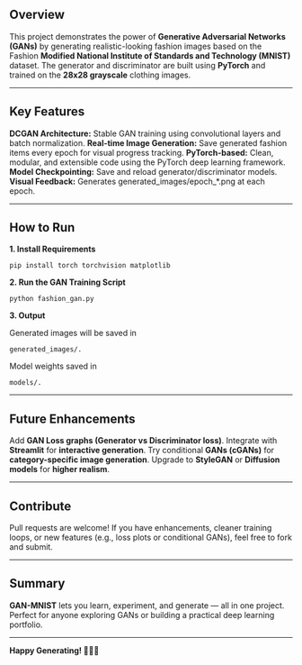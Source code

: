 ## Overview
This project demonstrates the power of **Generative Adversarial Networks (GANs)** by generating realistic-looking fashion images based on the Fashion **Modified National Institute of Standards and Technology (MNIST)** dataset. The generator and discriminator are built using **PyTorch** and trained on the **28x28 grayscale** clothing images.

---

## Key Features
**DCGAN Architecture:** Stable GAN training using convolutional layers and batch normalization.
**Real-time Image Generation:** Save generated fashion items every epoch for visual progress tracking.
**PyTorch-based:** Clean, modular, and extensible code using the PyTorch deep learning framework.
**Model Checkpointing:** Save and reload generator/discriminator models.
**Visual Feedback:** Generates generated_images/epoch_*.png at each epoch.

---

## How to Run
**1. Install Requirements**
```
pip install torch torchvision matplotlib
```

**2. Run the GAN Training Script**
```
python fashion_gan.py
```

**3. Output**

Generated images will be saved in 
```
generated_images/.
```

Model weights saved in 
```
models/.
```

---

## Future Enhancements
Add **GAN Loss graphs (Generator vs Discriminator loss)**.
Integrate with **Streamlit** for **interactive generation**.
Try conditional **GANs (cGANs)** for **category-specific image generation**.
Upgrade to **StyleGAN** or **Diffusion models** for **higher realism**.

---

## Contribute
Pull requests are welcome! If you have enhancements, cleaner training loops, or new features (e.g., loss plots or conditional GANs), feel free to fork and submit.

---

## Summary
**GAN-MNIST** lets you learn, experiment, and generate — all in one project. Perfect for anyone exploring GANs or building a practical deep learning portfolio.

---

**Happy Generating! 👠👚👗**
